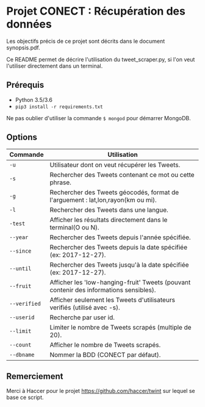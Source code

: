 # **Projet CONECT : Récupération des données**

Les objectifs précis de ce projet sont décrits dans le document synopsis.pdf.

Ce README permet de décrire l'utilisation du tweet_scraper.py, si l'on veut l'utiliser directement dans un terminal.



## Prérequis
- Python 3.5/3.6
- `pip3 install -r requirements.txt`

Ne pas oublier d'utiliser la commande ```$ mongod``` pour démarrer MongoDB.

## Options
Commande|Utilisation
-------|-----------
`-u`|Utilisateur dont on veut récupérer les Tweets.
`-s`|Rechercher des Tweets contenant ce mot ou cette phrase.
`-g`|Rechercher des Tweets géocodés, format de l'arguement : lat,lon,rayon(km ou mi).
`-l`|Rechercher des Tweets dans une langue.
`-test`|Afficher les résultats directement dans le terminal(O ou N).
`--year`|Rechercher des Tweets depuis l'année spécifiée.
`--since`|Rechercher des Tweets depuis la date spécifiée (ex: 2017-12-27).
`--until`|Rechercher des Tweets jusqu'à la date spécifiée (ex: 2017-12-27).
`--fruit`|Afficher les 'low-hanging-fruit' Tweets (pouvant contenir des informations sensibles).
`--verified`|Afficher seulement les Tweets d'utilisateurs verifiés (utilisé avec -s).
`--userid`|Recherche par user id.
`--limit`|Limiter le nombre de Tweets scrapés (multiple de 20).
`--count`|Afficher le nombre de Tweets scrapés.
`--dbname`|Nommer la BDD (CONECT par défaut).


## Remerciement
Merci à Haccer pour le projet https://github.com/haccer/twint sur lequel se base ce script.
